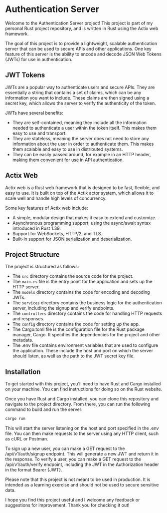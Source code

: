 # Authentication Server

Welcome to the Authentication Server project! This project is part of my personal Rust project repository, and is written in Rust using the Actix web framework.

The goal of this project is to provide a lightweight, scalable authentication server that can be used to secure APIs and other applications. One key feature of this server is the ability to encode and decode JSON Web Tokens (JWTs) for use in authentication.

## JWT Tokens

JWTs are a popular way to authenticate users and secure APIs. They are essentially a string that contains a set of claims, which can be any information you want to include. These claims are then signed using a secret key, which allows the server to verify the authenticity of the token.

JWTs have several benefits:

- They are self-contained, meaning they include all the information needed to authenticate a user within the token itself. This makes them easy to use and transport.
- They are stateless, meaning the server does not need to store any information about the user in order to authenticate them. This makes them scalable and easy to use in distributed systems.
- They can be easily passed around, for example in an HTTP header, making them convenient for use in API authentication.

## Actix Web

Actix web is a Rust web framework that is designed to be fast, flexible, and easy to use. It is built on top of the Actix actor system, which allows it to scale well and handle high levels of concurrency.

Some key features of Actix web include:

- A simple, modular design that makes it easy to extend and customize.
- Asynchronous programming support, using the async/await syntax introduced in Rust 1.39.
- Support for WebSockets, HTTP/2, and TLS.
- Built-in support for JSON serialization and deserialization.

## Project Structure

The project is structured as follows:

- The `src` directory contains the source code for the project.
- The `main.rs` file is the entry point for the application and sets up the HTTP server.
- The `models` directory contains the code for encoding and decoding JWTs.
- The `services` directory contains the business logic for the authentication server, including the signup and verify endpoints.
- The `controllers` directory contains the code for handling HTTP requests and responses.
- The `config` directory contains the code for setting up the app.
- The Cargo.toml file is the configuration file for the Rust package manager, Cargo. It specifies the dependencies for the project and other metadata.
- The .env file contains environment variables that are used to configure the application. These include the host and port on which the server should listen, as well as the path to the JWT secret key file.

## Installation

To get started with this project, you'll need to have Rust and Cargo installed on your machine. You can find instructions for doing so on the Rust website.

Once you have Rust and Cargo installed, you can clone this repository and navigate to the project directory. From there, you can run the following command to build and run the server:

```rust
cargo run
```

This will start the server listening on the host and port specified in the .env file. You can then make requests to the server using any HTTP client, such as cURL or Postman.

To sign up a new user, you can make a GET request to the /api/v1/auth/signup endpoint. This will generate a new JWT and return it in the response. To verify a user, you can make a GET request to the /api/v1/auth/verify endpoint, including the JWT in the Authorization header in the format Bearer {JWT}.

Please note that this project is not meant to be used in production. It is intended as a learning exercise and should not be used to secure sensitive data.

I hope you find this project useful and I welcome any feedback or suggestions for improvement. Thank you for checking it out!
